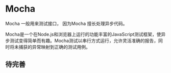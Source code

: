 # Mocha
Mocha 一般用来测试接口， 因为Mocha 擅长处理异步代码。

Mocha是一个在Node.js和浏览器上运行的功能丰富的JavaScript测试框架，使异步测试变得简单而有趣。Mocha测试以串行方式运行，允许灵活准确的报告，同时将未捕获的异常映射到正确的测试用例。

## 待完善
